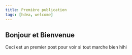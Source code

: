 ```yaml
---
title: Première publication
tags: [hdea, welcome]
---
```


## Bonjour et Bienvenue

Ceci est un premier post pour voir si tout marche bien hihi
